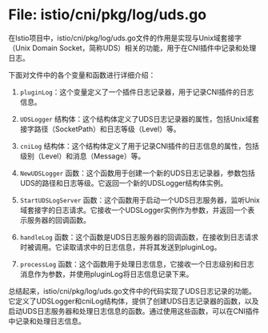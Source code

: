 # File: istio/cni/pkg/log/uds.go

在Istio项目中，istio/cni/pkg/log/uds.go文件的作用是实现与Unix域套接字（Unix Domain Socket，简称UDS）相关的功能，用于在CNI插件中记录和处理日志。

下面对文件中的各个变量和函数进行详细介绍：

1. `pluginLog`：这个变量定义了一个插件日志记录器，用于记录CNI插件的日志信息。

2. `UDSLogger` 结构体：这个结构体定义了UDS日志记录器的属性，包括Unix域套接字路径（SocketPath）和日志等级（Level）等。

3. `cniLog` 结构体：这个结构体定义了用于记录CNI插件的日志信息的属性，包括级别（Level）和消息（Message）等。

4. `NewUDSLogger` 函数：这个函数用于创建一个新的UDS日志记录器，参数包括UDS的路径和日志等级。它返回一个新的UDSLogger结构体实例。

5. `StartUDSLogServer` 函数：这个函数用于启动一个UDS日志服务器，监听Unix域套接字的日志请求。它接收一个UDSLogger实例作为参数，并返回一个表示服务器的回调函数。

6. `handleLog` 函数：这个函数是UDS日志服务器的回调函数，在接收到日志请求时被调用。它读取请求中的日志信息，并将其发送到pluginLog。

7. `processLog` 函数：这个函数用于处理日志信息，它接收一个日志级别和日志消息作为参数，并使用pluginLog将日志信息记录下来。

总结起来，istio/cni/pkg/log/uds.go文件中的代码实现了UDS日志记录的功能。它定义了UDSLogger和cniLog结构体，提供了创建UDS日志记录器的函数，以及启动UDS日志服务器和处理日志信息的函数。通过使用这些函数，可以在CNI插件中记录和处理日志信息。

